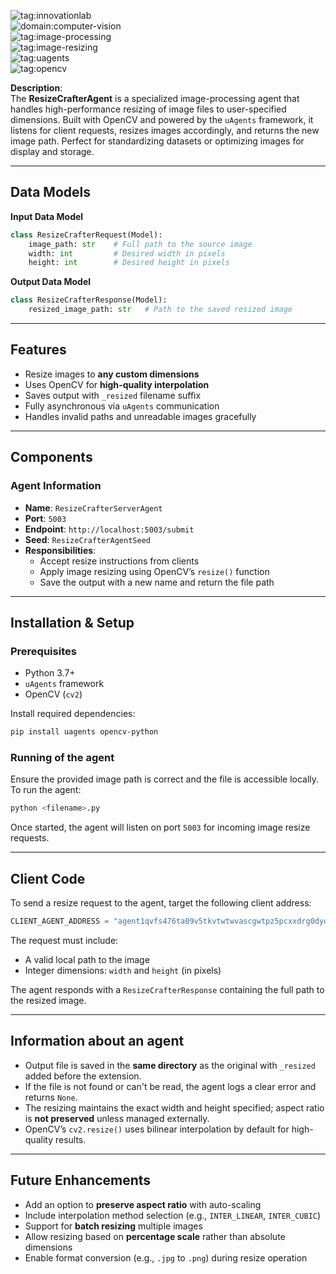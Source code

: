 ![tag:innovationlab](https://img.shields.io/badge/innovationlab-3D8BD3)  
![domain:computer-vision](https://img.shields.io/badge/computer--vision-3D8BD3)  
![tag:image-processing](https://img.shields.io/badge/image--processing-3D8BD3)  
![tag:image-resizing](https://img.shields.io/badge/image--resizing-3D8BD3)  
![tag:uagents](https://img.shields.io/badge/uagents-3D8BD3)  
![tag:opencv](https://img.shields.io/badge/opencv-3D8BD3)

**Description**:  
The **ResizeCrafterAgent** is a specialized image-processing agent that handles high-performance resizing of image files to user-specified dimensions. Built with OpenCV and powered by the `uAgents` framework, it listens for client requests, resizes images accordingly, and returns the new image path. Perfect for standardizing datasets or optimizing images for display and storage.

---

## Data Models

**Input Data Model**

```python
class ResizeCrafterRequest(Model):
    image_path: str    # Full path to the source image
    width: int         # Desired width in pixels
    height: int        # Desired height in pixels
```

**Output Data Model**

```python
class ResizeCrafterResponse(Model):
    resized_image_path: str   # Path to the saved resized image
```

---

## Features

- Resize images to **any custom dimensions**
- Uses OpenCV for **high-quality interpolation**
- Saves output with `_resized` filename suffix
- Fully asynchronous via `uAgents` communication
- Handles invalid paths and unreadable images gracefully

---

## Components

### Agent Information
- **Name**: `ResizeCrafterServerAgent`
- **Port**: `5003`
- **Endpoint**: `http://localhost:5003/submit`
- **Seed**: `ResizeCrafterAgentSeed`
- **Responsibilities**:  
  - Accept resize instructions from clients  
  - Apply image resizing using OpenCV’s `resize()` function  
  - Save the output with a new name and return the file path  

---

## Installation & Setup

### Prerequisites

- Python 3.7+
- `uAgents` framework
- OpenCV (`cv2`)

Install required dependencies:

```bash
pip install uagents opencv-python
```

### Running of the agent 

Ensure the provided image path is correct and the file is accessible locally.  
To run the agent:

```bash
python <filename>.py
```

Once started, the agent will listen on port `5003` for incoming image resize requests.

---

## Client Code

To send a resize request to the agent, target the following client address:

```python
CLIENT_AGENT_ADDRESS = "agent1qvfs476ta09v5tkvtwtwvascgwtpz5pcxxdrg0dydyl6e9cvevx3z2nyel3"
```

The request must include:
- A valid local path to the image
- Integer dimensions: `width` and `height` (in pixels)

The agent responds with a `ResizeCrafterResponse` containing the full path to the resized image.

---

## Information about an agent  

- Output file is saved in the **same directory** as the original with `_resized` added before the extension.
- If the file is not found or can't be read, the agent logs a clear error and returns `None`.
- The resizing maintains the exact width and height specified; aspect ratio is **not preserved** unless managed externally.
- OpenCV’s `cv2.resize()` uses bilinear interpolation by default for high-quality results.

---

## Future Enhancements

- Add an option to **preserve aspect ratio** with auto-scaling
- Include interpolation method selection (e.g., `INTER_LINEAR`, `INTER_CUBIC`)
- Support for **batch resizing** multiple images
- Allow resizing based on **percentage scale** rather than absolute dimensions
- Enable format conversion (e.g., `.jpg` to `.png`) during resize operation
